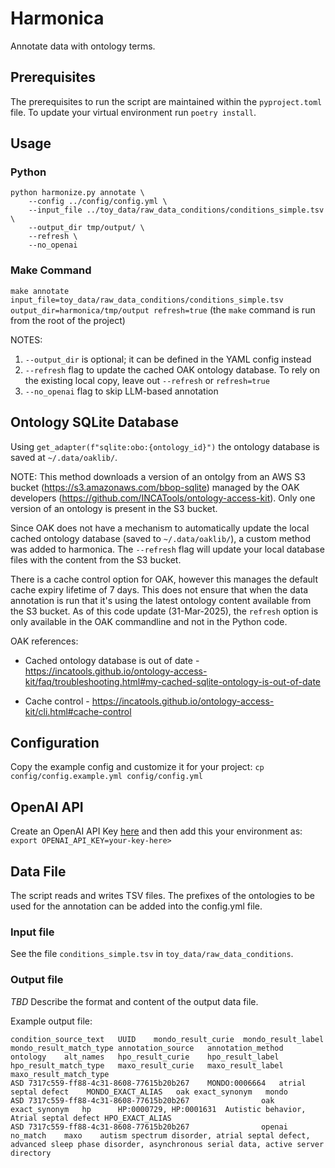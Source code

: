 # Harmonica
Annotate data with ontology terms.

## Prerequisites
The prerequisites to run the script are maintained within the `pyproject.toml` file. To update your virtual environment run `poetry install`.

## Usage
### Python
```
python harmonize.py annotate \
    --config ../config/config.yml \
    --input_file ../toy_data/raw_data_conditions/conditions_simple.tsv \
    --output_dir tmp/output/ \
    --refresh \
    --no_openai
```

### Make Command
`make annotate input_file=toy_data/raw_data_conditions/conditions_simple.tsv output_dir=harmonica/tmp/output refresh=true`
(the `make` command is run from the root of the project)

NOTES: 
1. `--output_dir` is optional; it can be defined in the YAML config instead
1. `--refresh` flag to update the cached OAK ontology database. To rely on the existing local copy, leave out `--refresh` or `refresh=true`
1. `--no_openai` flag to skip LLM-based annotation


## Ontology SQLite Database
Using `get_adapter(f"sqlite:obo:{ontology_id}")` the ontology database is saved at `~/.data/oaklib/`.

NOTE: This method downloads a version of an ontolgy from an AWS S3 bucket (https://s3.amazonaws.com/bbop-sqlite) managed by the OAK developers (https://github.com/INCATools/ontology-access-kit). Only one version of an ontology is present in the S3 bucket.

Since OAK does not have a mechanism to automatically update the local cached ontology database (saved to `~/.data/oaklib/`), a custom method was added to harmonica. The `--refresh` flag will update your local database files with the content from the S3 bucket.

There is a cache control option for OAK, however this manages the default cache expiry lifetime of 7 days. This does not ensure that when the data annotation is run that it's using the latest ontology content available from the S3 bucket. As of this code update (31-Mar-2025), the `refresh` option is only available in the OAK commandline and not in the Python code.

OAK references:
- Cached ontology database is out of date - https://incatools.github.io/ontology-access-kit/faq/troubleshooting.html#my-cached-sqlite-ontology-is-out-of-date

- Cache control - https://incatools.github.io/ontology-access-kit/cli.html#cache-control


## Configuration

Copy the example config and customize it for your project:
`cp config/config.example.yml config/config.yml`

## OpenAI API
Create an OpenAI API Key [here](https://platform.openai.com/api-keys) and then add this your environment as: 
`export OPENAI_API_KEY=your-key-here>`

## Data File
The script reads and writes TSV files. The prefixes of the ontologies to be used for the annotation can be added into the config.yml file.

### Input file
See the file `conditions_simple.tsv` in `toy_data/raw_data_conditions`.

### Output file
_TBD_ Describe the format and content of the output data file.

Example output file: 
```
condition_source_text	UUID	mondo_result_curie	mondo_result_label	mondo_result_match_type	annotation_source	annotation_method	ontology	alt_names	hpo_result_curie	hpo_result_label	hpo_result_match_type	maxo_result_curie	maxo_result_label	maxo_result_match_type
ASD	7317c559-ff88-4c31-8608-77615b20b267	MONDO:0006664	atrial septal defect	MONDO_EXACT_ALIAS	oak	exact_synonym	mondo							
ASD	7317c559-ff88-4c31-8608-77615b20b267				oak	exact_synonym	hp		HP:0000729, HP:0001631	Autistic behavior, Atrial septal defect	HPO_EXACT_ALIAS			
ASD	7317c559-ff88-4c31-8608-77615b20b267				openai	no_match	maxo	autism spectrum disorder, atrial septal defect, advanced sleep phase disorder, asynchronous serial data, active server directory						
```
